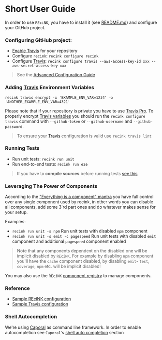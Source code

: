 # Short User Guide

In order to use `REciNK`, you have to install it
(see [README.md](https://github.com/MitocGroup/recink/blob/master/README.md))
and configure your GitHub project.


### Configuring GitHub project:

- [Enable Travis](https://docs.travis-ci.com/user/getting-started#To-get-started-with-Travis-CI%3A) for your repository
- Configure `recink`: `recink configure recink`
- Configure [Travis](https://travis-ci.org): `recink configure travis --aws-access-key-id xxx --aws-secret-access-key xxx` 

> See the [Advanced Configuration Guide](https://github.com/MitocGroup/recink/blob/master/docs/advanced-configuration.md)


### Adding [Travis](https://travis-ci.org) Environment Variables

```
recink travis encrypt -x 'EXAMPLE_ENV_VAR=1234' -x 'ANOTHER_EXAMPLE_ENV_VAR=4321'
```

Please note that if your repository is private you have to use [Travis Pro](https://travis-ci.com).
To properly encrypt [Travis variables](https://github.com/MitocGroup/recink/blob/master/bin/commands/configure/helper/travis.js#L7)
you should run the `recink configure travis` command with `--github-token` or `--github-username` and `--github-password`.

> To ensure your [Travis](https://travis-ci.org) configuration is valid use `recink travis lint`


### Running Tests

- Run unit tests: `recink run unit`
- Run end-to-end tests: `recink run e2e`

> If you have to **compile sources** before running tests [see this](https://github.com/MitocGroup/recink/blob/master/docs/compile-es6.md)


### Leveraging The Power of Components

According to the ["Everything is a component" mantra](https://github.com/MitocGroup/recink/blob/master/docs/component-guide.md#before-starting) you have full
control over any single component used by recink, in other words you can disable all components, add some 3'rd part
ones and do whatever makes sense for your setup.

Examples:

- `recink run unit -s npm` Run unit tests with disabled `npm` component
- `recink run unit -s emit -c pagespeed` Run unit tests with disabled `emit` component and additional `pagespeed` component enabled

> Note that any components dependent on the disabled one will be implicit disabled by `REciNK`.
> For example by disabling `npm` component you'll have the `cache` component disabled,
> by disabling `emit`- `test`, `coverage`, `npm` etc. will be implicit disabled!

You may also use the `REciNK` [component registry](https://github.com/MitocGroup/recink/blob/master/docs/component-registry.md) to manage components.


### Reference

- [Sample REciNK configuration](https://github.com/MitocGroup/recink/blob/master/bin/templates/.recink.yml)
- [Sample Travis configuration](https://github.com/MitocGroup/recink/blob/master/bin/templates/.travis.yml)


### Shell Autocompletion

We're using [Caporal](https://github.com/mattallty/Caporal.js) as command line framework.
In order to enable autocompletion see `Caporal`'s [shell auto completion](https://github.com/mattallty/Caporal.js#shell-auto-completion) section
